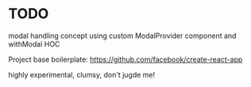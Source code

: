 # TODO

modal handling concept using custom ModalProvider component and withModal HOC

Project base boilerplate:
https://github.com/facebook/create-react-app

highly experimental, clumsy, don't jugde me!